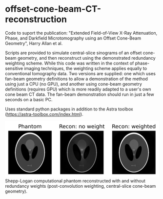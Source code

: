 # offset-cone-beam-CT-reconstruction
Code to suport the publication: "Extended Field-of-View X-Ray Attenuation, Phase, and Darkfield Microtomography using an Offset Cone-Beam Geometry", Harry Allan et al.

Scripts are provided to simulate central-slice sinograms of an offset cone-beam geometry, and then reconstruct using the demonstrated redundancy weighting scheme. While this code was written in the context of phase-sensitive imaging techniques, the weighting scheme applies equally to conventional tomography data. Two versions are supplied: one which uses fan-beam geometry definitions to allow a demonstration of the method using just a CPU (no GPU), and another using cone-beam geometry definitions (requires GPU) which is more readily adapted to a user's own cone beam CT data. The fan-beam demonstration should run in just a few seconds on a basic PC.

Uses standard python packages in addition to the Astra toolbox (https://astra-toolbox.com/index.html).

![A simple comparison of a computational phantom reconstructed with and without redundancy weights.](weightedReconSim_comparison.png)
Shepp-Logan computational phantom reconstructed with and without redundancy weights (post-convolution weighting, central-slice cone-beam geometry).
